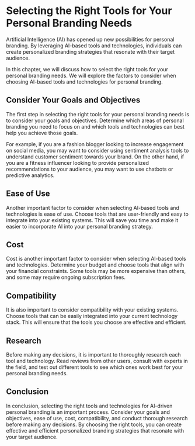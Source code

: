 Selecting the Right Tools for Your Personal Branding Needs
=============================================================================================================================

Artificial Intelligence (AI) has opened up new possibilities for personal branding. By leveraging AI-based tools and technologies, individuals can create personalized branding strategies that resonate with their target audience.

In this chapter, we will discuss how to select the right tools for your personal branding needs. We will explore the factors to consider when choosing AI-based tools and technologies for personal branding.

Consider Your Goals and Objectives
----------------------------------

The first step in selecting the right tools for your personal branding needs is to consider your goals and objectives. Determine which areas of personal branding you need to focus on and which tools and technologies can best help you achieve those goals.

For example, if you are a fashion blogger looking to increase engagement on social media, you may want to consider using sentiment analysis tools to understand customer sentiment towards your brand. On the other hand, if you are a fitness influencer looking to provide personalized recommendations to your audience, you may want to use chatbots or predictive analytics.

Ease of Use
-----------

Another important factor to consider when selecting AI-based tools and technologies is ease of use. Choose tools that are user-friendly and easy to integrate into your existing systems. This will save you time and make it easier to incorporate AI into your personal branding strategy.

Cost
----

Cost is another important factor to consider when selecting AI-based tools and technologies. Determine your budget and choose tools that align with your financial constraints. Some tools may be more expensive than others, and some may require ongoing subscription fees.

Compatibility
-------------

It is also important to consider compatibility with your existing systems. Choose tools that can be easily integrated into your current technology stack. This will ensure that the tools you choose are effective and efficient.

Research
--------

Before making any decisions, it is important to thoroughly research each tool and technology. Read reviews from other users, consult with experts in the field, and test out different tools to see which ones work best for your personal branding needs.

Conclusion
----------

In conclusion, selecting the right tools and technologies for AI-driven personal branding is an important process. Consider your goals and objectives, ease of use, cost, compatibility, and conduct thorough research before making any decisions. By choosing the right tools, you can create effective and efficient personalized branding strategies that resonate with your target audience.
